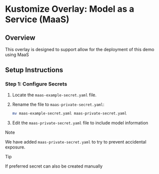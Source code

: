 # Kustomize Overlay: Model as a Service (MaaS)

## Overview

This overlay is designed to support allow for the deployment of this demo using MaaS

## Setup Instructions

### Step 1: Configure Secrets

1. Locate the `maas-example-secret.yaml` file.
1. Rename the file to `maas-private-secret.yaml`:

    ```sh
    mv maas-example-secret.yaml maas-private-secret.yaml
    ```

1. Edit the `maas-private-secret.yaml` file to include model information

> [!NOTE]
> We have added `maas-private-secret.yaml` to try to prevent accidental exposure.

> [!TIP]
> If preferred secret can also be created manually
